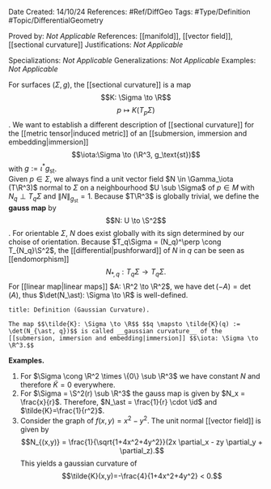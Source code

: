 <div class="topSpace"></div>

Date Created: 14/10/24
References: #Ref/DiffGeo 
Tags: #Type/Definition #Topic/DifferentialGeometry 

Proved by: <i>Not Applicable</i>
References: [[manifold]], [[vector field]], [[sectional curvature]]
Justifications: <i>Not Applicable</i>

Specializations: <i>Not Applicable</i>
Generalizations: <i>Not Applicable</i>
Examples: <i>Not Applicable</i>

For surfaces $(\Sigma, g)$, the [[sectional curvature]] is a map $$K: \Sigma \to \R$$$$p \mapsto K(T_p\Sigma)$$. We want to establish a different description of [[sectional curvature]] for the [[metric tensor|induced metric]] of an [[submersion, immersion and embedding|immersion]] $$\iota:\Sigma \to (\R^3, g_\text{st})$$ with $g:=\iota^\ast g_\text{st}$.  
Given $p \in \Sigma$, we always find a unit vector field $N \in \Gamma_\iota (T\R^3)$ normal to $\Sigma$ on a neighbourhood $U \sub \Sigma$ of $p \in M$ with $N_q \perp T_q \Sigma$ and $\| N \|_{g_\text{st}} = 1$. Because $T\R^3$ is globally trivial, we define the __gauss map__ by $$N: U \to \S^2$$.
For orientable $\Sigma$, $N$ does exist globally with its sign determined by our choise of orientation. Because $T_q\Sigma = (N_q)^\perp \cong T_{N_q}\S^2$, the [[differential|pushforward]] of $N$ in $q$ can be seen as [[endomorphism]] $$N_{\ast, q}: T_q\Sigma \to T_q\Sigma.$$ For [[linear map|linear maps]] $A: \R^2 \to \R^2$, we have $\det (-A) = \det (A)$, thus $\det(N_\ast): \Sigma \to \R$ is well-defined.

``` ad-Definition
title: Definition (Gaussian Curvature).

The map $$\tilde{K}: \Sigma \to \R$$ $$q \mapsto \tilde{K}(q) := \det(N_{\ast, q})$$ is called __gaussian curvature__ of the [[submersion, immersion and embedding|immersion]] $$\iota: \Sigma \to \R^3.$$

```

**Examples.**
1. For $\Sigma \cong \R^2 \times \{0\} \sub \R^3$ we have constant $N$ and therefore $\tilde{K} = 0$ everywhere.
2. For $\Sigma = \S^2(r) \sub \R^3$ the gauss map is given by $N_x = \frac{x}{r}$. Therefore, $N_\ast = \frac{1}{r} \cdot \id$ and $\tilde{K}=\frac{1}{r^2}$.
3. Consider the graph of $f(x,y) = x^2 - y^2$. The unit normal [[vector field]] is given by $$N_{(x,y)} = \frac{1}{\sqrt{1+4x^2+4y^2}}(2x \partial_x - zy \partial_y + \partial_z).$$ This yields a gaussian curvature of $$\tilde{K}(x,y)=-\frac{4}{1+4x^2+4y^2} < 0.$$